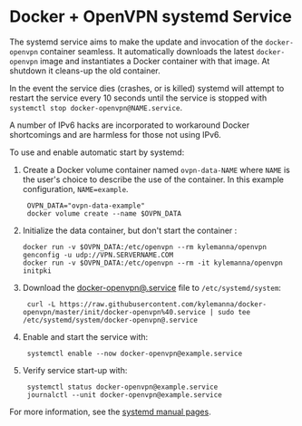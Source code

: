 # Docker + OpenVPN systemd Service

The systemd service aims to make the update and invocation of the
`docker-openvpn` container seamless.  It automatically downloads the latest
`docker-openvpn` image and instantiates a Docker container with that image.  At
shutdown it cleans-up the old container.

In the event the service dies (crashes, or is killed) systemd will attempt to
restart the service every 10 seconds until the service is stopped with
`systemctl stop docker-openvpn@NAME.service`.

A number of IPv6 hacks are incorporated to workaround Docker shortcomings and
are harmless for those not using IPv6.

To use and enable automatic start by systemd:

1. Create a Docker volume container named `ovpn-data-NAME` where `NAME` is the
   user's choice to describe the use of the container.  In this example
   configuration, `NAME=example`.
   
        OVPN_DATA="ovpn-data-example"
        docker volume create --name $OVPN_DATA
   
2. Initialize the data container, but don't start the container :
   
       docker run -v $OVPN_DATA:/etc/openvpn --rm kylemanna/openvpn genconfig -u udp://VPN.SERVERNAME.COM
       docker run -v $OVPN_DATA:/etc/openvpn --rm -it kylemanna/openvpn initpki
   
3. Download the [docker-openvpn@.service](https://raw.githubusercontent.com/kylemanna/docker-openvpn/master/init/docker-openvpn%40.service)
   file to `/etc/systemd/system`:

        curl -L https://raw.githubusercontent.com/kylemanna/docker-openvpn/master/init/docker-openvpn%40.service | sudo tee /etc/systemd/system/docker-openvpn@.service

4. Enable and start the service with:

        systemctl enable --now docker-openvpn@example.service

5. Verify service start-up with:

        systemctl status docker-openvpn@example.service
        journalctl --unit docker-openvpn@example.service

For more information, see the [systemd manual pages](https://www.freedesktop.org/software/systemd/man/index.html).
